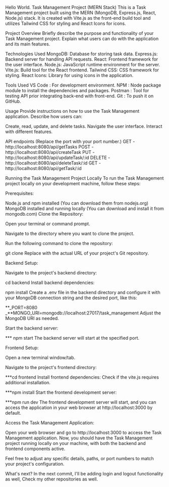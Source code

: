 Hello World.
Task Management Project (MERN Stack)
This is a Task Management project built using the MERN (MongoDB, Express.js, React, Node.js) stack. It is created with Vite.js as the front-end build tool and utilizes Tailwind CSS for styling and React Icons for icons.

Project Overview
Briefly describe the purpose and functionality of your Task Management project. Explain what users can do with the application and its main features.

Technologies Used
MongoDB: Database for storing task data.
Express.js: Backend server for handling API requests.
React: Frontend framework for the user interface.
Node.js: JavaScript runtime environment for the server.
Vite.js: Build tool for the React frontend.
Tailwind CSS: CSS framework for styling.
React Icons: Library for using icons in the application.

Tools Used
VS Code : For development environment.
NPM : Node package module to install the dependencies and packages.
Postman : Tool for testing API prior integrating back-end with front-end.
Git : To push it on GitHub.

Usage
Provide instructions on how to use the Task Management application. Describe how users can:

Create, read, update, and delete tasks.
Navigate the user interface.
Interact with different features.

API endpoints (Replace the port with your port number.)
GET - http://localhost:8080/api/getTasks
POST - http://localhost:8080/api/createTask
PUT - http://localhost:8080/api/updateTask/:id
DELETE - http://localhost:8080/api/deleteTask/:id
GET - http://localhost:8080/api/getTask/:id

Running the Task Management Project Locally
To run the Task Management project locally on your development machine, follow these steps:

Prerequisites:

Node.js and npm installed (You can download them from nodejs.org)
MongoDB installed and running locally (You can download and install it from mongodb.com)
Clone the Repository:

Open your terminal or command prompt.

Navigate to the directory where you want to clone the project.

Run the following command to clone the repository:

git clone <repository-url>
Replace <repository-url> with the actual URL of your project's Git repository.

Backend Setup:

Navigate to the project's backend directory:

cd backend
Install backend dependencies:

npm install
Create a .env file in the backend directory and configure it with your MongoDB connection string and the desired port, like this:

**_PORT=8080
_**MONGO_URI=mongodb://localhost:27017/task_management
Adjust the MongoDB URI as needed.

Start the backend server:

\*\*\* npm start
The backend server will start at the specified port.

Frontend Setup:

Open a new terminal window/tab.

Navigate to the project's frontend directory:

\*\*\*cd frontend
Install frontend dependencies:
Check if the vite.js requires additional installation.

\*\*\*npm install
Start the frontend development server:

\*\*\*npm run dev
The frontend development server will start, and you can access the application in your web browser at http://localhost:3000 by default.

Access the Task Management Application:

Open your web browser and go to http://localhost:3000 to access the Task Management application.
Now, you should have the Task Management project running locally on your machine, with both the backend and frontend components active.

Feel free to adjust any specific details, paths, or port numbers to match your project's configuration.

What's next?
In the next commit, I'll be adding login and logout functionality as well, Check my other repositories as well.
